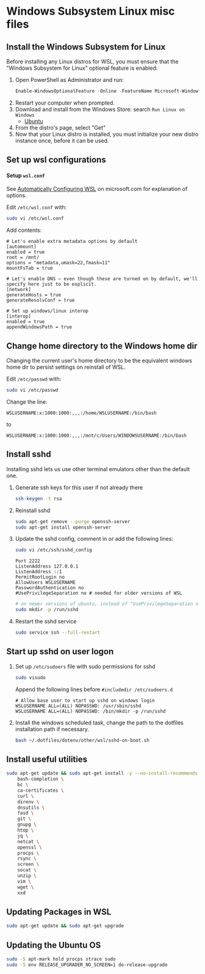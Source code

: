 # Windows Subsystem Linux misc files

## Install the Windows Subsystem for Linux

Before installing any Linux distros for WSL, you must ensure that the "Windows Subsystem for Linux" optional feature is enabled:

1. Open PowerShell as Administrator and run:
    ```powershell
    Enable-WindowsOptionalFeature -Online -FeatureName Microsoft-Windows-Subsystem-Linux
    ```
1. Restart your computer when prompted.
1. Download and install from the Windows Store: search `Run Linux on Windows`
    - [Ubuntu](https://www.microsoft.com/store/p/ubuntu/9nblggh4msv6)
1. From the distro's page, select "Get"
1. Now that your Linux distro is installed, you must initialize your new distro instance once, before it can be used.

## Set up wsl configurations

#### Setup `wsl.conf`

See [Automatically Configuring WSL](https://blogs.msdn.microsoft.com/commandline/2018/02/07/automatically-configuring-wsl/) on microsoft.com for explanation of options.

Edit `/etc/wsl.conf` with:
 
```bash
sudo vi /etc/wsl.conf
```

Add contents:

```text
# Let's enable extra metadata options by default
[automount]
enabled = true
root = /mnt/
options = "metadata,umask=22,fmask=11"
mountFsTab = true

# Let's enable DNS – even though these are turned on by default, we'll specify here just to be explicit.
[network]
generateHosts = true
generateResolvConf = true

# Set up windows/linux interop
[interop]
enabled = true
appendWindowsPath = true
```

## Change home directory to the Windows home dir

Changing the current user's home directory to be the equivalent windows home dir to persist settings on reinstall of WSL.

Edit `/etc/passwd` with:

```bash
sudo vi /etc/passwd
```

Change the line:

```text
WSLUSERNAME:x:1000:1000:,,,:/home/WSLUSERNAME:/bin/bash
```

to

```text
WSLUSERNAME:x:1000:1000:,,,:/mnt/c/Users/WINDOWSUSERNAME:/bin/bash
```

## Install sshd

Installing sshd lets us use other terminal emulators other than the default one.

1. Generate ssh keys for this user if not already there

    ```bash
    ssh-keygen -t rsa
    ```

1. Reinstall sshd

    ```bash
    sudo apt-get remove --purge openssh-server
    sudo apt-get install openssh-server
    ```
    
1. Update the sshd config, comment in or add the following lines:

    ```bash
    sudo vi /etc/ssh/sshd_config
    ```
    
    ```text
    Port 2222
    ListenAddress 127.0.0.1
    ListenAddress ::1
    PermitRootLogin no
    AllowUsers WSLUSERNAME
    PasswordAuthentication no
    #UsePrivilegeSeparation no # needed for older versions of WSL
    ```

    ```bash
    # on newer versions of ubuntu, instead of "UsePrivilegeSeparation no" create this directory
    sudo mkdir -p /run/sshd
    ```

1. Restart the sshd service

    ```bash
    sudo service ssh --full-restart
    ```

## Start up sshd on user logon

1. Set up `/etc/sudoers` file with sudo permissions for sshd

    ```bash
    sudo visudo
    ```

    Append the following lines before `#includedir /etc/sudoers.d`

    ```text
    # Allow base user to start up sshd on windows login
    WSLUSERNAME ALL=(ALL) NOPASSWD: /usr/sbin/sshd
    WSLUSERNAME ALL=(ALL) NOPASSWD: /bin/mkdir -p /run/sshd
    ```

1. Install the windows scheduled task, change the path to the dotfiles installation path if necessary.

    ```bash
    bash ~/.dotfiles/dotenv/other/wsl/sshd-on-boot.sh
    ```

## Install useful utilities

```bash
sudo apt-get update && sudo apt-get install -y --no-install-recommends \
    bash-completion \
    bc \
    ca-certificates \
    curl \
    direnv \
    dnsutils \
    fasd \
    git \
    gnupg \
    htop \
    jq \
    netcat \
    openssl \
    procps \
    rsync \
    screen \
    socat \
    unzip \
    vim \
    wget \
    xxd
```

## Updating Packages in WSL

```bash
sudo apt-get update && sudo apt-get upgrade
```

## Updating the Ubuntu OS

```bash
sudo -S apt-mark hold procps strace sudo
sudo -S env RELEASE_UPGRADER_NO_SCREEN=1 do-release-upgrade
```
